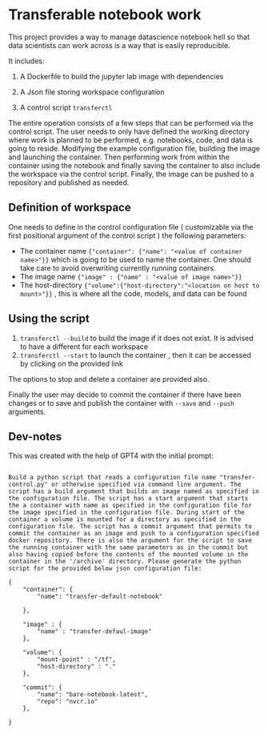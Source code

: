 # Transferable notebook work

This project provides a way to manage datascience notebook hell so that data scientists can work across is a way that is easily reproducible.

It includes:

1. A Dockerfile to build the jupyter lab image with dependencies

2. A Json file storing workspace configuration

3. A control script `transferctl`

The entire operation consists of a few steps that can be performed via the control script. The user needs to only have defined the working directory where work is planned to be performed, e.g. notebooks, code, and data is going to reside. Modifying the example configuration file, building the image and launching the container. Then performing work from within the container using the notebook and finally saving the container to also include the workspace via the control script. Finally, the image can be pushed to a repository and published as needed. 

## Definition of workspace

One needs to define in the control configuration file ( customizable via the first positional argument of the control script ) the following parameters:

- The container name `{"container": {"name": "<value of container name>"}}` which is going to be used to name the container. One should take care to avoid overwriting currently running containers. 
- The image name `{"image" : {"name" : "<value of image name>"}}`
- The host-directory `{"volume":{"host-directory":"<location on host to mount>"}}` , this is where all the code, models, and data can be found

## Using the script

1. `transferctl --build` to build the image if it does not exist. It is advised to have a different for each workspace
2. `transferctl --start` to launch the container , then it can be accessed by clicking on the provided link

The options to stop and delete a container are provided also. 

Finally the user may decide to commit the container if there have been changes or to save and publish the container with `--save` and `--push` arguments.


## Dev-notes

This was created with the help of GPT4 with the initial prompt:

```

Build a python script that reads a configuration file name "transfer-control.py" or otherwise specified via command line argument. The script has a build argument that builds an image named as specified in the configuration file. The script has a start argument that starts the a container with name as specified in the configuration file for the image specified in the configuration file. During start of the container a volume is mounted for a directory as specified in the configuration file. The script has a commit argument that permits to commit the container as an image and push to a configuration specified docker repository. There is also the argument for the script to save the running container with the same parameters as in the commit but also having copied before the contents of the mounted volume in the container in the '/archive' directory. Please generate the python script for the provided below json configuration file:

{
    "container": {
        "name": "transfer-default-notebook"

    },

    "image" : {
        "name" : "transfer-defaul-image"
    },

    "volume": {
        "mount-point" : "/tf",
        "host-directory" : "."
    },

    "commit": {
        "name": "bare-notebook-latest",
        "repo": "nvcr.io"
    },

}

```
